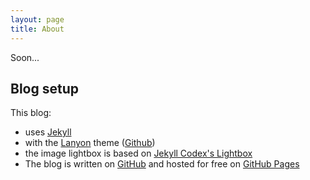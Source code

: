 ```yaml
---
layout: page
title: About
---
```


Soon...

## Blog setup

This blog:

* uses [Jekyll](https://jekyllrb.com)
* with the [Lanyon](http://lanyon.getpoole.com) theme ([Github](https://github.com/poole/lanyon))
* the image lightbox is based on [Jekyll Codex's Lightbox](https://jekyllcodex.org/without-plugin/lightbox/)
* The blog is written on [GitHub](https://github.com/markszabo/markszabo.github.io) and hosted for free on [GitHub Pages](https://pages.github.com)
